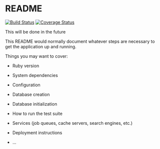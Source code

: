 # README

[![Build Status](https://travis-ci.org/<SilviadelPiano>/<HiSchool>.svg?branch=master)](https://travis-ci.org/<SilviadelPiano>/<HiSchool>) [![Coverage Status](https://coveralls.io/repos/github/<SilviadelPiano>/<HiSchool>/badge.svg?branch=master)](https://coveralls.io/github/<SilviadelPiano>/<HiSchool>?branch=master)

This will be done in the future

This README would normally document whatever steps are necessary to get the
application up and running.

Things you may want to cover:

* Ruby version

* System dependencies

* Configuration

* Database creation

* Database initialization

* How to run the test suite

* Services (job queues, cache servers, search engines, etc.)

* Deployment instructions

* ...
